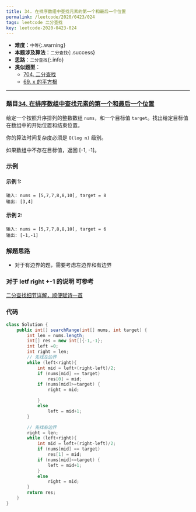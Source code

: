 ```yaml
---
title: 34. 在排序数组中查找元素的第一个和最后一个位置
permalink: /leetcode/2020/0423/024
tags: leetcode 二分查找
key: leetcode-2020-0423-024
---
```

- __难度__：`中等`{:.warning}
- __本题涉及算法__：`二分查找`{:.success}
- __思路__：`二分查找`{:.info}
- __类似题型__：
  - [704. 二分查找](/leetcode/2020/0419/022)
  - [69. x 的平方根](/leetcode/2020/0423/023)

---

### 题目[34. 在排序数组中查找元素的第一个和最后一个位置](https://leetcode-cn.com/problems/find-first-and-last-position-of-element-in-sorted-array/)

给定一个按照升序排列的整数数组 `nums`，和一个目标值 `target`。找出给定目标值在数组中的开始位置和结束位置。

你的算法时间复杂度必须是 `O(log n)` 级别。

如果数组中不存在目标值，返回 [-1, -1]。
### 示例
#### 示例 1:
```
输入: nums = [5,7,7,8,8,10], target = 8
输出: [3,4]
```
#### 示例 2:
```
输入: nums = [5,7,7,8,8,10], target = 6
输出: [-1,-1]
```

### 解题思路
- 对于有边界的题，需要考虑左边界和有边界

### 对于 letf right +-1 的说明 可参考
[二分查找细节详解，顺便赋诗一首](https://leetcode-cn.com/problems/binary-search/solution/er-fen-cha-zhao-xiang-jie-by-labuladong/)

### 代码

```java
class Solution {
    public int[] searchRange(int[] nums, int target) {
        int len = nums.length;
        int[] res = new int[]{-1,-1};
        int left =0;
        int right = len;
        // 先找左边界
        while (left<right){
            int mid = left+(right-left)/2;
            if (nums[mid] == target)
                res[0] = mid;
            if (nums[mid]>=target) {
                right = mid;

            }
            else
                left = mid+1;
        }

        // 先找右边界
        right = len;
        while (left<right){
            int mid = left+(right-left)/2;
            if (nums[mid] == target)
                res[1] = mid;
            if (nums[mid]<=target) {
                left = mid+1;
            }
            else
                right = mid;
        }
        return res;
    }
}
```
